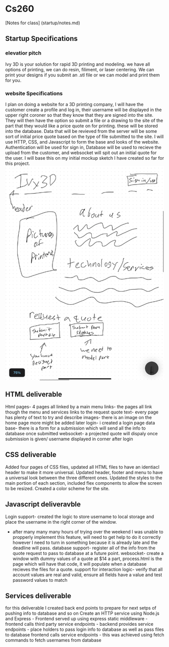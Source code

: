 # Cs260
[Notes for class] (startup/notes.md)
## Startup Specifications
### elevatior pitch
Ivy 3D is your solution for rapid 3D printing and modeling. we have all options of printing, we can do resin, filiment, or laser centering. We can print your designs if you submit an .stl file or we can model and print them for you. 
### website Specifications
I plan on doing a website for a 3D printing company, I will have the customer create a profile and log in, their username will be displayed in the upper right coroner so that they know that they are signed into the site. They will then have the option so submit a file or a drawing to the site of the part that they would like a price quote on for printing. these will be stored into the database. Data that will be revieved from the server will be some sort of initial price quote based on the type of file submitted to the site. I will use HTTP, CSS, and Javascript to form the base and looks of the website. Authentication will be used for sign in, Database will be used to recieve the upload from the customer, and websocket will spit out an initial quote for the user. I will base this on my initial mockup sketch I have created so far for this project.
![Initial website mockup sketch](/mockup.jpeg)

## HTML deliverable
Html pages- 4 pages all linked by a main menu
links- the pages all link though the menu and services links to the request quote
text- every page has plenty of text to try and describe
images- there is an image on the home page more might be added later
login- i created a login page
data base- there is a form for a submission which will send all the info to database once submitted
websocket- a projected quote will dispaly once submission is given/ username displayed in corner after login

## CSS deliverable
Added four pages of CSS files, updated all HTML files to have an identiacl header to make it more universal. 
Updated header, footer and menu to have a universal look between the three different ones. 
Updated the styles to the main portion of each section, included flex components to allow the screen to be resized. 
Created a color scheme for the site.

## Javascript deliveravble
Login support- created the logic to store username to local storage and place the username in the right corner of the window. 
- after many many many hours of trying over the weekend I was unable to propperly implement this feature, will need to get help to do it correctly however I need to turn in something because it is already late and the deadline will pass.
database support- register all of the info from the quote request to pass to database at a future point.
websocket- create a window with dummy values of a quote at $14 a part, process.html is the page which will have that code, it will populate when a database recieves the files for a quote.
support for interaction logic- verify that all account values are real and valid, ensure all fields have a value and test password values to match
## Services deliverable
for this deliverable I created back end points to prepare for next setps of pushing info to database and so on
Create an HTTP service using Node.js and Express - 
Frontend served up using express static middleware - 
frontend calls third party service endpoints - 
backend provides service endpoints - place holders to pass login info to database as well as pass files to database
frontend calls service endpoints - this was achieved using fetch commands to fetch usernames from database